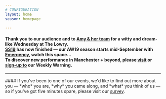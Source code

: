 ```yaml
---
# CONFIGURATION
layout: home
season: homepage

---
```

#### Thank you to our audience and to [Amy & her team](/current/2019-springsummer/bell) for a witty and dream-like Wednesday at The Lowry.<br>[SS19](/current/2019-springsummer) has now finished — our AW19 season starts mid-September with [Emergency](/hab/emergency), watch this space…<br>To discover new performance in Manchester + beyond, please <a href="http://wordofwarning.posthaven.com" target="_blank">visit</a> or <a href="http://eepurl.com/i_Odb" target="_blank">sign-up to</a> our Weekly Warning.         
<hr>               
#### If you've been to one of our events, we'd like to find out more about you — *who* you are, *why* you came along, and *what* you think of us — so if you've got five minutes spare, please visit our <a href="http://research.audiencesurveys.org/s.asp?k=152950990710" target="_blank">survey</a>.
